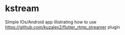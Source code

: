 # kstream

SImple IOs/Android app illistrating how to use https://github.com/kuzalex2/flutter_rtmp_streamer plugin

